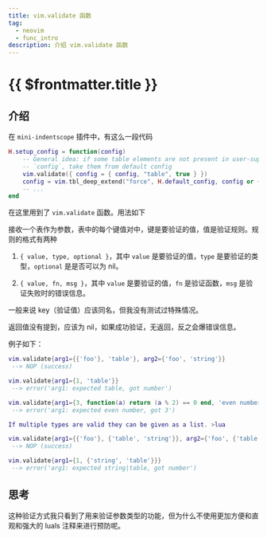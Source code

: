 ```yaml
---
title: vim.validate 函数
tag:
  - neovim
  - func_intro
description: 介绍 vim.validate 函数
---
```


# {{ $frontmatter.title }}

## 介绍

在 `mini-indentscope` 插件中，有这么一段代码

```lua
H.setup_config = function(config)
    -- General idea: if some table elements are not present in user-supplied
    -- `config`, take them from default config
    vim.validate({ config = { config, "table", true } })
    config = vim.tbl_deep_extend("force", H.default_config, config or {})
    -- ...
end
```

在这里用到了 `vim.validate` 函数。用法如下

接收一个表作为参数，表中的每个键值对中，键是要验证的值，值是验证规则。规则的格式有两种

1. `{ value, type, optional }`，其中 `value` 是要验证的值，`type` 是要验证的类型，`optional` 是是否可以为 nil。

2. `{ value, fn, msg }`，其中 `value` 是要验证的值，`fn` 是验证函数，`msg` 是验证失败时的错误信息。

一般来说 key（验证值）应该同名，但我没有测试过特殊情况。

返回值没有提到，应该为 nil，如果成功验证，无返回，反之会爆错误信息。

例子如下：

```lua
vim.validate{arg1={{'foo'}, 'table'}, arg2={'foo', 'string'}}
 --> NOP (success)

vim.validate{arg1={1, 'table'}}
 --> error('arg1: expected table, got number')

vim.validate{arg1={3, function(a) return (a % 2) == 0 end, 'even number'}}
 --> error('arg1: expected even number, got 3')

If multiple types are valid they can be given as a list. >lua

vim.validate{arg1={{'foo'}, {'table', 'string'}}, arg2={'foo', {'table', 'string'}}}
 --> NOP (success)

vim.validate{arg1={1, {'string', 'table'}}}
 --> error('arg1: expected string|table, got number')
```

## 思考

这种验证方式我只看到了用来验证参数类型的功能，但为什么不使用更加方便和直观和强大的 luals 注释来进行预防呢。
